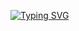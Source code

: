 
[![Typing SVG](https://readme-typing-svg.herokuapp.com?font=&color=%236522CA&center=true&lines=Hi+there%2C+I'm+Dmitrii+%F0%9F%91%8B)](https://git.io/typing-svg)


<!--
- 🔭 I’m currently working on ...
- 🌱 I’m currently learning ...
- 👯 I’m looking to collaborate on ...
- 🤔 I’m looking for help with ...
- 💬 Ask me about ...
- 📫 How to reach me: ...
- 😄 Pronouns: ...
- ⚡ Fun fact: ...
-->

